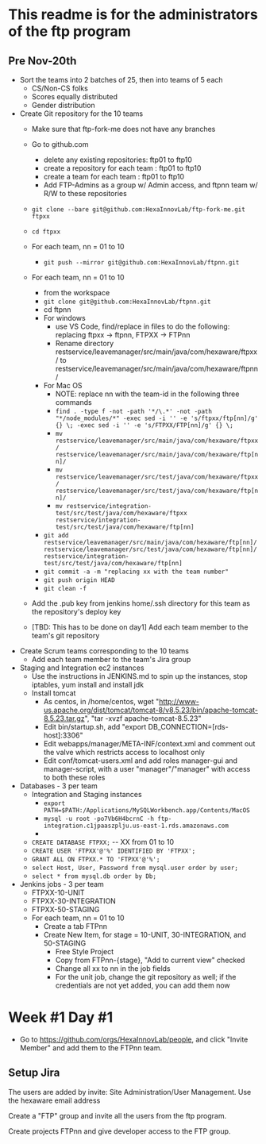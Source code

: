 # This readme is for the administrators of the ftp program

## Pre Nov-20th

  * Sort the teams into 2 batches of 25, then into teams of 5 each
    * CS/Non-CS folks
    * Scores equally distributed
    * Gender distribution
  * Create Git repository for the 10 teams
    * Make sure that ftp-fork-me does not have any branches
    * Go to github.com
      * delete any existing repositories: ftp01 to ftp10
      * create a repository for each team : ftp01 to ftp10
      * create a team for each team : ftp01 to ftp10
      * Add FTP-Admins as a group w/ Admin access, and ftpnn team w/ R/W to these repositories
    * `git clone --bare git@github.com:HexaInnovLab/ftp-fork-me.git ftpxx`
    * `cd ftpxx`
    * For each team, nn = 01 to 10
      * `git push --mirror git@github.com:HexaInnovLab/ftpnn.git`
    * For each team, nn = 01 to 10
      * from the workspace
      * `git clone git@github.com:HexaInnovLab/ftpnn.git`
      * cd ftpnn
      * For windows
        * use VS Code, find/replace in files to do the following: replacing ftpxx -> ftpnn, FTPXX -> FTPnn
        * Rename directory restservice/leavemanager/src/main/java/com/hexaware/ftpxx/ to restservice/leavemanager/src/main/java/com/hexaware/ftpnn/
      * For Mac OS
        * NOTE: replace nn with the team-id in the following three commands
        * `find . -type f -not -path '*/\.*' -not -path "*/node_modules/*" -exec sed -i '' -e 's/ftpxx/ftp[nn]/g' {} \; -exec sed -i '' -e 's/FTPXX/FTP[nn]/g' {} \;`
        * `mv restservice/leavemanager/src/main/java/com/hexaware/ftpxx/ restservice/leavemanager/src/main/java/com/hexaware/ftp[nn]/`
        * `mv restservice/leavemanager/src/test/java/com/hexaware/ftpxx/ restservice/leavemanager/src/test/java/com/hexaware/ftp[nn]/`
        * `mv restservice/integration-test/src/test/java/com/hexaware/ftpxx restservice/integration-test/src/test/java/com/hexaware/ftp[nn]`
      * `git add restservice/leavemanager/src/main/java/com/hexaware/ftp[nn]/ restservice/leavemanager/src/test/java/com/hexaware/ftp[nn]/ restservice/integration-test/src/test/java/com/hexaware/ftp[nn]`
      * `git commit -a -m "replacing xx with the team number"`
      * `git push origin HEAD`
      * `git clean -f`
      
    * Add the .pub key from jenkins home/.ssh directory for this team as the repository's deploy key
    * [TBD: This has to be done on day1] Add each team member to the team's git repository
  * Create Scrum teams corresponding to the 10 teams
    * Add each team member to the team's Jira group 
  * Staging and Integration ec2 instances
    * Use the instructions in JENKINS.md to spin up the instances, stop iptables, yum install and install jdk
    * Install tomcat
      * As centos, in /home/centos, wget "http://www-us.apache.org/dist/tomcat/tomcat-8/v8.5.23/bin/apache-tomcat-8.5.23.tar.gz", "tar -xvzf apache-tomcat-8.5.23"
      * Edit bin/startup.sh, add "export DB_CONNECTION=[rds-host]:3306"
      * Edit webapps/manager/META-INF/context.xml and comment out the valve which restricts access to localhost only
      * Edit conf/tomcat-users.xml and add roles manager-gui and manager-script, with a user "manager"/"manager" with access to both these roles 
  * Databases - 3 per team
    * Integration and Staging instances
      * `export PATH=$PATH:/Applications/MySQLWorkbench.app/Contents/MacOS`
      * `mysql -u root -po7Vb6H4bcrnC -h ftp-integration.c1jpaaszplju.us-east-1.rds.amazonaws.com`
      * 
    * `CREATE DATABASE FTPXX;` -- XX from 01 to 10
    * `CREATE USER 'FTPXX'@'%' IDENTIFIED BY 'FTPXX';`
    * `GRANT ALL ON FTPXX.* TO 'FTPXX'@'%';`
    * `select Host, User, Password from mysql.user order by user;`
    * `select * from mysql.db order by Db;`
  * Jenkins jobs - 3 per team
    * FTPXX-10-UNIT
    * FTPXX-30-INTEGRATION
    * FTPXX-50-STAGING
    * For each team, nn = 01 to 10
      * Create a tab FTPnn
      * Create New Item, for stage = 10-UNIT, 30-INTEGRATION, and 50-STAGING
        * Free Style Project
        * Copy from FTPnn-{stage}, "Add to current view" checked
        * Change all xx to nn in the job fields  
        * For the unit job, change the git repository as well; if the credentials are not yet added, you can add them now

# Week #1 Day #1
  * Go to https://github.com/orgs/HexaInnovLab/people, and click "Invite Member" and add them to the FTPnn team.

## Setup Jira

The users are added by invite: Site Administration/User Management. Use the hexaware email address

Create a "FTP" group and invite all the users from the ftp program.

Create projects FTPnn and give developer access to the FTP group.
